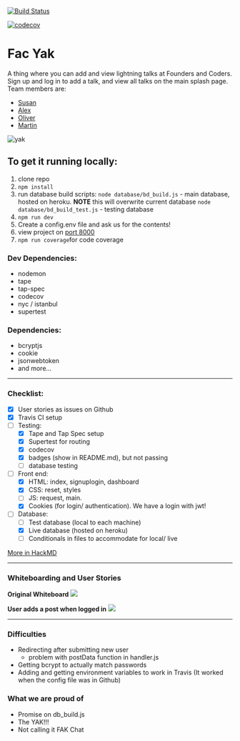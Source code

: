 
[![Build Status](https://travis-ci.org/fac-15/FAC-YAK.svg?branch=staging)](https://travis-ci.org/fac-15/FAC-YAK)

[![codecov](https://codecov.io/gh/fac-15/FAC-YAK/branch/staging/graph/badge.svg)](https://codecov.io/gh/fac-15/FAC-YAK)


# Fac Yak

A thing where you can add and view lightning talks at Founders and Coders. Sign up and log in to add a talk, and view all talks on the main splash page. Team members are:

- [Susan](https://github.com/susanX)
- [Alex](https://github.com/aterna01)
- [Oliver](https://github.com/Oliversw)
- [Martin](https://github.com/mr-bagglesworth)

![yak](https://i.imgur.com/OGfSmfb.jpg)


## To get it running locally:
1. clone repo
2. `npm install`
3. run database build scripts:
    `node database/bd_build.js` - main database, hosted on heroku. **NOTE** this will overwrite current database
    `node database/bd_build_test.js` - testing database
4. `npm run dev` 
5. Create a config.env file and ask us for the contents!
6. view project on [port 8000](http://localhost:8000/)
7. `npm run coverage`for code coverage

### Dev Dependencies:
- nodemon
- tape
- tap-spec
- codecov
- nyc / istanbul
- supertest

### Dependencies:
- bcryptjs
- cookie
- jsonwebtoken
- and more...


---
### Checklist:

- [x] User stories as issues on Github
- [x] Travis CI setup
- [ ] Testing:
    - [x] Tape and Tap Spec setup
    - [x] Supertest for routing
    - [x] codecov
    - [x] badges (show in README.md), but not passing
    - [ ] database testing

- [ ] Front end:
    - [x] HTML: index, signuplogin, dashboard
    - [x] CSS: reset, styles
    - [ ] JS: request, main.
    - [x] Cookies (for login/ authentication). We have a login with jwt!

- [ ] Database:
    - [ ] Test database (local to each machine)
    - [x] Live database (hosted on heroku)
    - [ ] Conditionals in files to accommodate for local/ live

[More in HackMD](https://hackmd.io/Xv98HyOrTCWqt5ALRbhR0w?both)

---

### Whiteboarding and User Stories

**Original Whiteboard**
![](https://i.imgur.com/ohj8ium.jpg)

**User adds a post when logged in**
![](https://i.imgur.com/Op9zxxx.jpg)

---

### Difficulties
- Redirecting after submitting new user
    - problem with postData function in handler.js
- Getting bcrypt to actually match passwords
- Adding and getting environment variables to work in Travis (It worked when the config file was in Github)


### What we are proud of
- Promise on db_build.js
- The YAK!!!
- Not calling it FAK Chat


